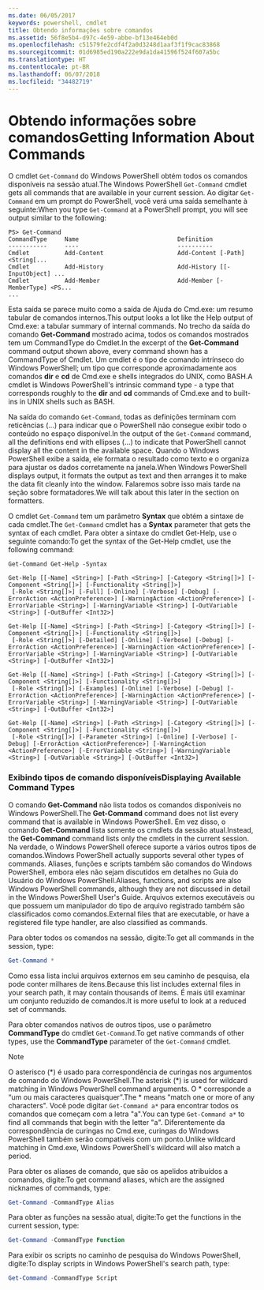 ```yaml
---
ms.date: 06/05/2017
keywords: powershell, cmdlet
title: Obtendo informações sobre comandos
ms.assetid: 56f8e5b4-d97c-4e59-abbe-bf13e464eb0d
ms.openlocfilehash: c51579fe2cdf4f2a0d3248d1aaf3f1f9cac83868
ms.sourcegitcommit: 01d6985ed190a222e9da1da41596f524f607a5bc
ms.translationtype: HT
ms.contentlocale: pt-BR
ms.lasthandoff: 06/07/2018
ms.locfileid: "34482719"
---
```

# <a name="getting-information-about-commands"></a><span data-ttu-id="cc51b-103">Obtendo informações sobre comandos</span><span class="sxs-lookup"><span data-stu-id="cc51b-103">Getting Information About Commands</span></span>
<span data-ttu-id="cc51b-104">O cmdlet `Get-Command` do Windows PowerShell obtém todos os comandos disponíveis na sessão atual.</span><span class="sxs-lookup"><span data-stu-id="cc51b-104">The Windows PowerShell `Get-Command` cmdlet gets all commands that are available in your current session.</span></span> <span data-ttu-id="cc51b-105">Ao digitar `Get-Command` em um prompt do PowerShell, você verá uma saída semelhante à seguinte:</span><span class="sxs-lookup"><span data-stu-id="cc51b-105">When you type `Get-Command` at a PowerShell prompt, you will see output similar to the following:</span></span>

```
PS> Get-Command
CommandType     Name                            Definition
-----------     ----                            ----------
Cmdlet          Add-Content                     Add-Content [-Path] <String[...
Cmdlet          Add-History                     Add-History [[-InputObject] ...
Cmdlet          Add-Member                      Add-Member [-MemberType] <PS...
...
```

<span data-ttu-id="cc51b-106">Esta saída se parece muito como a saída de Ajuda do Cmd.exe: um resumo tabular de comandos internos.</span><span class="sxs-lookup"><span data-stu-id="cc51b-106">This output looks a lot like the Help output of Cmd.exe: a tabular summary of internal commands.</span></span> <span data-ttu-id="cc51b-107">No trecho da saída do comando **Get-Command** mostrado acima, todos os comandos mostrados tem um CommandType do Cmdlet.</span><span class="sxs-lookup"><span data-stu-id="cc51b-107">In the excerpt of the **Get-Command** command output shown above, every command shown has a CommandType of Cmdlet.</span></span> <span data-ttu-id="cc51b-108">Um cmdlet é o tipo de comando intrínseco do Windows PowerShell; um tipo que corresponde aproximadamente aos comandos **dir** e **cd** de Cmd.exe e shells integrados do UNIX, como BASH.</span><span class="sxs-lookup"><span data-stu-id="cc51b-108">A cmdlet is Windows PowerShell's intrinsic command type - a type that corresponds roughly to the **dir** and **cd** commands of Cmd.exe and to built-ins in UNIX shells such as BASH.</span></span>

<span data-ttu-id="cc51b-109">Na saída do comando `Get-Command`, todas as definições terminam com reticências (...) para indicar que o PowerShell não consegue exibir todo o conteúdo no espaço disponível.</span><span class="sxs-lookup"><span data-stu-id="cc51b-109">In the output of the `Get-Command` command, all the definitions end with ellipses (...) to indicate that PowerShell cannot display all the content in the available space.</span></span> <span data-ttu-id="cc51b-110">Quando o Windows PowerShell exibe a saída, ele formata o resultado como texto e o organiza para ajustar os dados corretamente na janela.</span><span class="sxs-lookup"><span data-stu-id="cc51b-110">When Windows PowerShell displays output, it formats the output as text and then arranges it to make the data fit cleanly into the window.</span></span> <span data-ttu-id="cc51b-111">Falaremos sobre isso mais tarde na seção sobre formatadores.</span><span class="sxs-lookup"><span data-stu-id="cc51b-111">We will talk about this later in the section on formatters.</span></span>

<span data-ttu-id="cc51b-112">O cmdlet `Get-Command` tem um parâmetro **Syntax** que obtém a sintaxe de cada cmdlet.</span><span class="sxs-lookup"><span data-stu-id="cc51b-112">The `Get-Command` cmdlet has a **Syntax** parameter that gets the syntax of each cmdlet.</span></span> <span data-ttu-id="cc51b-113">Para obter a sintaxe do cmdlet Get-Help, use o seguinte comando:</span><span class="sxs-lookup"><span data-stu-id="cc51b-113">To get the syntax of the Get-Help cmdlet, use the following command:</span></span>

```
Get-Command Get-Help -Syntax

Get-Help [[-Name] <String>] [-Path <String>] [-Category <String[]>] [-Component <String[]>] [-Functionality <String[]>]
 [-Role <String[]>] [-Full] [-Online] [-Verbose] [-Debug] [-ErrorAction <ActionPreference>] [-WarningAction <ActionPreference>] [-ErrorVariable <String>] [-WarningVariable <String>] [-OutVariable <String>] [-OutBuffer <Int32>]

Get-Help [[-Name] <String>] [-Path <String>] [-Category <String[]>] [-Component <String[]>] [-Functionality <String[]>]
 [-Role <String[]>] [-Detailed] [-Online] [-Verbose] [-Debug] [-ErrorAction <ActionPreference>] [-WarningAction <ActionPreference>] [-ErrorVariable <String>] [-WarningVariable <String>] [-OutVariable <String>] [-OutBuffer <Int32>]

Get-Help [[-Name] <String>] [-Path <String>] [-Category <String[]>] [-Component <String[]>] [-Functionality <String[]>]
 [-Role <String[]>] [-Examples] [-Online] [-Verbose] [-Debug] [-ErrorAction <ActionPreference>] [-WarningAction <ActionPreference>] [-ErrorVariable <String>] [-WarningVariable <String>] [-OutVariable <String>] [-OutBuffer <Int32>]

Get-Help [[-Name] <String>] [-Path <String>] [-Category <String[]>] [-Component <String[]>] [-Functionality <String[]>]
 [-Role <String[]>] [-Parameter <String>] [-Online] [-Verbose] [-Debug] [-ErrorAction <ActionPreference>] [-WarningAction <ActionPreference>] [-ErrorVariable <String>] [-WarningVariable <String>] [-OutVariable <String>] [-OutBuffer <Int32>]
```

### <a name="displaying-available-command-types"></a><span data-ttu-id="cc51b-114">Exibindo tipos de comando disponíveis</span><span class="sxs-lookup"><span data-stu-id="cc51b-114">Displaying Available Command Types</span></span>
<span data-ttu-id="cc51b-115">O comando **Get-Command** não lista todos os comandos disponíveis no Windows PowerShell.</span><span class="sxs-lookup"><span data-stu-id="cc51b-115">The **Get-Command** command does not list every command that is available in Windows PowerShell.</span></span> <span data-ttu-id="cc51b-116">Em vez disso, o comando **Get-Command** lista somente os cmdlets da sessão atual.</span><span class="sxs-lookup"><span data-stu-id="cc51b-116">Instead, the **Get-Command** command lists only the cmdlets in the current session.</span></span> <span data-ttu-id="cc51b-117">Na verdade, o Windows PowerShell oferece suporte a vários outros tipos de comandos.</span><span class="sxs-lookup"><span data-stu-id="cc51b-117">Windows PowerShell actually supports several other types of commands.</span></span> <span data-ttu-id="cc51b-118">Aliases, funções e scripts também são comandos do Windows PowerShell, embora eles não sejam discutidos em detalhes no Guia do Usuário do Windows PowerShell.</span><span class="sxs-lookup"><span data-stu-id="cc51b-118">Aliases, functions, and scripts are also Windows PowerShell commands, although they are not discussed in detail in the Windows PowerShell User's Guide.</span></span> <span data-ttu-id="cc51b-119">Arquivos externos executáveis ou que possuem um manipulador do tipo de arquivo registrado também são classificados como comandos.</span><span class="sxs-lookup"><span data-stu-id="cc51b-119">External files that are executable, or have a registered file type handler, are also classified as commands.</span></span>

<span data-ttu-id="cc51b-120">Para obter todos os comandos na sessão, digite:</span><span class="sxs-lookup"><span data-stu-id="cc51b-120">To get all commands in the session, type:</span></span>

```powershell
Get-Command *
```

<span data-ttu-id="cc51b-121">Como essa lista inclui arquivos externos em seu caminho de pesquisa, ela pode conter milhares de itens.</span><span class="sxs-lookup"><span data-stu-id="cc51b-121">Because this list includes external files in your search path, it may contain thousands of items.</span></span> <span data-ttu-id="cc51b-122">É mais útil examinar um conjunto reduzido de comandos.</span><span class="sxs-lookup"><span data-stu-id="cc51b-122">It is more useful to look at a reduced set of commands.</span></span>

<span data-ttu-id="cc51b-123">Para obter comandos nativos de outros tipos, use o parâmetro **CommandType** do cmdlet `Get-Command`.</span><span class="sxs-lookup"><span data-stu-id="cc51b-123">To get native commands of other types, use the **CommandType** parameter of the `Get-Command` cmdlet.</span></span>

> [!NOTE]
> <span data-ttu-id="cc51b-124">O asterisco (\*) é usado para correspondência de curingas nos argumentos de comando do Windows PowerShell.</span><span class="sxs-lookup"><span data-stu-id="cc51b-124">The asterisk (\*) is used for wildcard matching in Windows PowerShell command arguments.</span></span> <span data-ttu-id="cc51b-125">O \* corresponde a “um ou mais caracteres quaisquer”.</span><span class="sxs-lookup"><span data-stu-id="cc51b-125">The \* means "match one or more of any characters".</span></span> <span data-ttu-id="cc51b-126">Você pode digitar `Get-Command a*` para encontrar todos os comandos que começam com a letra "a".</span><span class="sxs-lookup"><span data-stu-id="cc51b-126">You can type `Get-Command a*` to find all commands that begin with the letter "a".</span></span> <span data-ttu-id="cc51b-127">Diferentemente da correspondência de curingas no Cmd.exe, curingas do Windows PowerShell também serão compatíveis com um ponto.</span><span class="sxs-lookup"><span data-stu-id="cc51b-127">Unlike wildcard matching in Cmd.exe, Windows PowerShell's wildcard will also match a period.</span></span>

<span data-ttu-id="cc51b-128">Para obter os aliases de comando, que são os apelidos atribuídos a comandos, digite:</span><span class="sxs-lookup"><span data-stu-id="cc51b-128">To get command aliases, which are the assigned nicknames of commands, type:</span></span>

```powershell
Get-Command -CommandType Alias
```

<span data-ttu-id="cc51b-129">Para obter as funções na sessão atual, digite:</span><span class="sxs-lookup"><span data-stu-id="cc51b-129">To get the functions in the current session, type:</span></span>

```powershell
Get-Command -CommandType Function
```

<span data-ttu-id="cc51b-130">Para exibir os scripts no caminho de pesquisa do Windows PowerShell, digite:</span><span class="sxs-lookup"><span data-stu-id="cc51b-130">To display scripts in Windows PowerShell's search path, type:</span></span>

```powershell
Get-Command -CommandType Script
```

